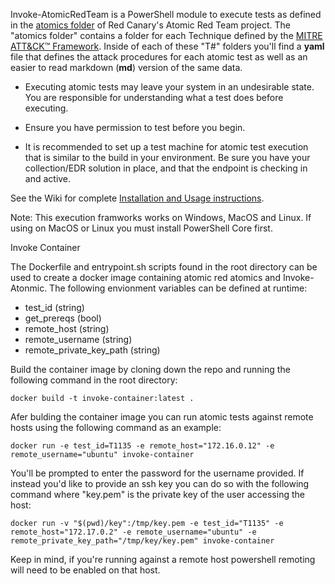 Invoke-AtomicRedTeam is a PowerShell module to execute tests as defined in the [atomics folder](https://github.com/redcanaryco/atomic-red-team/tree/master/atomics) of Red Canary's Atomic Red Team project. The "atomics folder" contains a folder for each Technique defined by the [MITRE ATT&CK™ Framework](https://attack.mitre.org/matrices/enterprise/). Inside of each of these "T#" folders you'll find a **yaml** file that defines the attack procedures for each atomic test as well as an easier to read markdown (**md**) version of the same data.

* Executing atomic tests may leave your system in an undesirable state. You are responsible for understanding what a test does before executing.

* Ensure you have permission to test before you begin.

* It is recommended to set up a test machine for atomic test execution that is similar to the build in your environment. Be sure you have your collection/EDR solution in place, and that the endpoint is checking in and active.

See the Wiki for complete [Installation and Usage instructions](https://github.com/redcanaryco/invoke-atomicredteam/wiki).

Note: This execution framworks works on Windows, MacOS and Linux. If using on MacOS or Linux you must install PowerShell Core first.

Invoke Container

The Dockerfile and entrypoint.sh scripts found in the root directory can be used to create a docker image containing atomic red  atomics and Invoke-Atonmic. The following envionment variables can be defined at runtime:

- test_id (string)
- get_prereqs (bool)
- remote_host (string)
- remote_username (string)
- remote_private_key_path (string)

Build the container image by cloning down the repo and running the following command in the root directory:

`docker build -t invoke-container:latest .`

Afer bulding the container image you can run atomic tests against remote hosts using the following command as an example:

`docker run -e test_id=T1135 -e remote_host="172.16.0.12" -e remote_username="ubuntu" invoke-container`

You'll be prompted to enter the password for the username provided. If instead you'd like to provide an ssh key you can do so with the following command where "key.pem" is the private key of the user accessing the host:

`docker run -v "$(pwd)/key":/tmp/key.pem -e test_id="T1135" -e remote_host="172.17.0.2" -e remote_username="ubuntu" -e remote_private_key_path="/tmp/key/key.pem" invoke-container`

Keep in mind, if you're running against a remote host powershell remoting will need to be enabled on that host.
